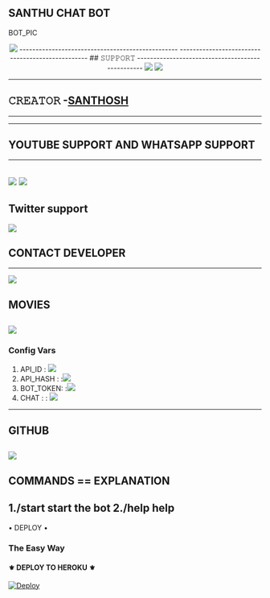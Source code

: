 ## SANTHU CHAT BOT

BOT_PIC 
<p align="center">
  <img src="https://te.legra.ph/file/965b2df3eeaf45cc5a291.jpg"</p>
-------------------------------------------------
-------------------------------------------------
## 𝚂𝚄𝙿𝙿𝙾𝚁𝚃 
-------------------------------------------------                          
<a href="https://t.me/santhuvc"><img src="https://img.shields.io/badge/Join-SUPPORT%20GROUP-green.svg?logo=Telegram"></a> <a href="https://t.me/santhuvc"><img src="https://img.shields.io/badge/Join-SUPPORT%20CHANNEL-blue.svg?logo=Telegram"></a>

-------------------------------------------------

## 𝙲𝚁𝙴𝙰𝚃𝙾𝚁 -[SANTHOSH](https://t.me/santhuvc)
-------------------------------------------------
-------------------------------------------------
## YOUTUBE SUPPORT AND WHATSAPP SUPPORT
-------------------------------------------------
<a href="https://youtube.com/channel/UC7QMr8IDR65vciXrwx4XLiQ"><img src="https://img.shields.io/badge/Click-YOUTUBE%20CHANNEL-red.svg?logo=Youtube"></a> 
<a href="https://chat.whatsapp.com/K6Qj5xICtx87TaTZPo4tgU"><img src="https://img.shields.io/badge/Join-WHATSAPP%20CHANNEL-green.svg?logo=Whatsapp"></a>
------------------------------------------------------------------------------------------------------------------------------------------
## Twitter support

 <a href="https://mobile.twitter.com/SanthoshPodili"><img src="https://img.shields.io/badge/Click-SANTHOSH%20TWITTER-pink.svg?logo=Twitter"></a>

## CONTACT DEVELOPER
------------------------------------------------------------------------------------------------------------------------------------------
<a href="https://t.me/santhumusicbot"><img src="https://img.shields.io/badge/Click-CONTACT%20SUPPORT-yellow.svg?logo=Telegram"></a>
## MOVIES
<a href="https://ww3.7movierulz.pe/"><img src="https://img.shields.io/badge/Click-MOVIES%20WEBSITE-orange.svg?logo=Telivision"></a>
------------------------------------------------------------------------------------------------------------------------------------------
### Config Vars
1. API_ID : <a href="https://my.telegram.org"><img src="https://img.shields.io/badge/Click-API%20ID-bluepink.svg?logo=Myteleorg"></a>
2. API_HASH : :<a href="https://my.telegram.org"><img src="https://img.shields.io/badge/Click-API%20HASH-yellowred.svg?logo=Myteleorg"></a>
3. BOT_TOKEN: :<a href="https://t.me/BotFather"><img src="https://img.shields.io/badge/Click-BOT%20FATHER-yellow.svg?logo=Botfather"></a>
5. CHAT : : <a href="https://t.me/MissRose_bot"><img src="https://img.shields.io/badge/Click-CHAT%20ID-sprinkle.svg?logo=Telegram"></a>
-------------------------------------------------------------------------------------------------------------------------------------------  
## GITHUB
<a href="https://github.com/Santhoshpodilibot/santhosh-podili"><img src="https://img.shields.io/badge/Click-DEV%20GITHUB-orange.svg?logo=Github"></a>
-------------------------------------------------------------------------------------------------------------------------------------------
COMMANDS                                        ==     EXPLANATION
-------------------------------------------------------------------------------------------------------------------------------------------
1./start                                              start the bot
2./help                                                   help
-------------------------------------------------------------------------------------------------------------------------------------------
  <summary> • DEPLOY • </summary>

### The Easy Way

<h4>⚜️ DEPLOY TO HEROKU ⚜️</h4>

[![Deploy](https://www.herokucdn.com/deploy/button.svg)](https://heroku.com/deploy?template=https://github.com/Santhupodili/SANTHOSHPODILI.git)

